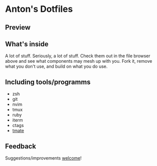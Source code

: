 # Anton's Dotfiles
## Preview
## What's inside
A lot of stuff. Seriously, a lot of stuff. Check them out in the file browser above and see what components may mesh up with you. Fork it, remove what you don't use, and build on what you do use.

## Including tools/programms
* zsh
* git
* nvim
* tmux
* ruby
* iterm
* ctags
* [tmate](http://tmate.io)

## Feedback
Suggestions/improvements [welcome](https://github.com/davydovanton/dotfiles/issues)!

